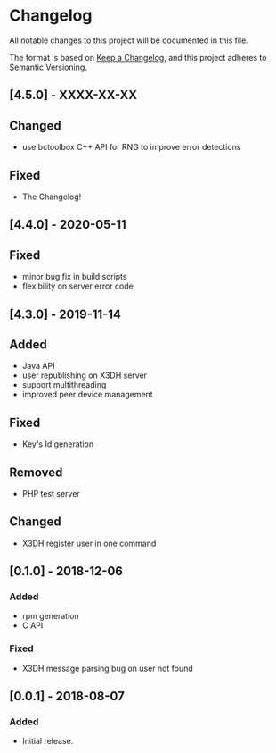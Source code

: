 # Changelog
All notable changes to this project will be documented in this file.

The format is based on [Keep a Changelog](https://keepachangelog.com/en/1.0.0/),
and this project adheres to [Semantic Versioning](https://semver.org/spec/v2.0.0.html).

## [4.5.0] - XXXX-XX-XX
## Changed
- use bctoolbox C++ API for RNG to improve error detections
## Fixed
- The Changelog!

## [4.4.0] - 2020-05-11
## Fixed
- minor bug fix in build scripts
- flexibility on server error code

## [4.3.0] - 2019-11-14
## Added
- Java API
- user republishing on X3DH server
- support multithreading
- improved peer device management

## Fixed
- Key's Id generation

## Removed
- PHP test server

## Changed
- X3DH register user in one command


## [0.1.0] - 2018-12-06
### Added
- rpm generation
- C API

### Fixed
- X3DH message parsing bug on user not found

## [0.0.1] - 2018-08-07
### Added
- Initial release.






